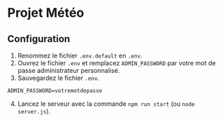 # Projet Météo

## Configuration

1. Renommez le fichier `.env.default` en `.env`.
2. Ouvrez le fichier `.env` et remplacez `ADMIN_PASSWORD` par votre mot de passe administrateur personnalisé.
3. Sauvegardez le fichier `.env`.

```env
ADMIN_PASSWORD=votremotdepasse
```

4. Lancez le serveur avec la commande `npm run start` (ou `node server.js`).
